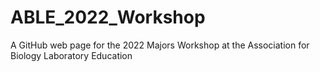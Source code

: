 # ABLE_2022_Workshop

A GitHub web page for the 2022 Majors Workshop at the Association for Biology Laboratory Education
